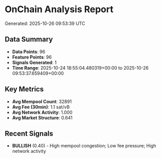# OnChain Analysis Report
Generated: 2025-10-26 09:53:39 UTC

## Data Summary
- **Data Points**: 96
- **Feature Points**: 96
- **Signals Generated**: 1
- **Time Range**: 2025-10-24 18:55:04.480319+00:00 to 2025-10-26 09:53:37.659409+00:00

## Key Metrics
- **Avg Mempool Count**: 32891
- **Avg Fee (30min)**: 1.1 sat/vB
- **Avg Network Activity**: 1.000
- **Avg Market Structure**: 0.641

## Recent Signals
- **BULLISH** (0.40) - High mempool congestion; Low fee pressure; High network activity
